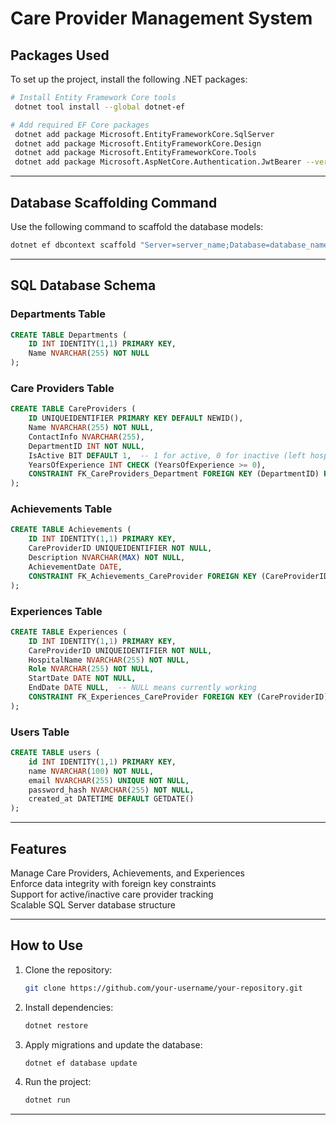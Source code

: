#  Care Provider Management System

## Packages Used

To set up the project, install the following .NET packages:

```sh
# Install Entity Framework Core tools
 dotnet tool install --global dotnet-ef

# Add required EF Core packages
 dotnet add package Microsoft.EntityFrameworkCore.SqlServer
 dotnet add package Microsoft.EntityFrameworkCore.Design
 dotnet add package Microsoft.EntityFrameworkCore.Tools
 dotnet add package Microsoft.AspNetCore.Authentication.JwtBearer --version 8.0.5
```

---

##  Database Scaffolding Command

Use the following command to scaffold the database models:

```sh
dotnet ef dbcontext scaffold "Server=server_name;Database=database_name;User Id=user_id;Password=password;TrustServerCertificate=True;" Microsoft.EntityFrameworkCore.SqlServer -o Models
```

---

##  SQL Database Schema

###  Departments Table

```sql
CREATE TABLE Departments (
    ID INT IDENTITY(1,1) PRIMARY KEY,
    Name NVARCHAR(255) NOT NULL
);
```

###  Care Providers Table

```sql
CREATE TABLE CareProviders (
    ID UNIQUEIDENTIFIER PRIMARY KEY DEFAULT NEWID(),
    Name NVARCHAR(255) NOT NULL,
    ContactInfo NVARCHAR(255),
    DepartmentID INT NOT NULL,
    IsActive BIT DEFAULT 1,  -- 1 for active, 0 for inactive (left hospital)
    YearsOfExperience INT CHECK (YearsOfExperience >= 0),
    CONSTRAINT FK_CareProviders_Department FOREIGN KEY (DepartmentID) REFERENCES Departments(ID) ON DELETE CASCADE
);
```

###  Achievements Table

```sql
CREATE TABLE Achievements (
    ID INT IDENTITY(1,1) PRIMARY KEY,
    CareProviderID UNIQUEIDENTIFIER NOT NULL,
    Description NVARCHAR(MAX) NOT NULL,
    AchievementDate DATE,
    CONSTRAINT FK_Achievements_CareProvider FOREIGN KEY (CareProviderID) REFERENCES CareProviders(ID) ON DELETE CASCADE
);
```

###  Experiences Table

```sql
CREATE TABLE Experiences (
    ID INT IDENTITY(1,1) PRIMARY KEY,
    CareProviderID UNIQUEIDENTIFIER NOT NULL,
    HospitalName NVARCHAR(255) NOT NULL,
    Role NVARCHAR(255) NOT NULL,
    StartDate DATE NOT NULL,
    EndDate DATE NULL,  -- NULL means currently working
    CONSTRAINT FK_Experiences_CareProvider FOREIGN KEY (CareProviderID) REFERENCES CareProviders(ID) ON DELETE CASCADE
);
```

###  Users Table

```sql
CREATE TABLE users (
    id INT IDENTITY(1,1) PRIMARY KEY,
    name NVARCHAR(100) NOT NULL,
    email NVARCHAR(255) UNIQUE NOT NULL,
    password_hash NVARCHAR(255) NOT NULL,
    created_at DATETIME DEFAULT GETDATE()
);
```

---

##  Features

 Manage Care Providers, Achievements, and Experiences  
 Enforce data integrity with foreign key constraints  
 Support for active/inactive care provider tracking  
 Scalable SQL Server database structure  

---

##  How to Use

1. Clone the repository:
   ```sh
   git clone https://github.com/your-username/your-repository.git
   ```
2. Install dependencies:
   ```sh
   dotnet restore
   ```
3. Apply migrations and update the database:
   ```sh
   dotnet ef database update
   ```
4. Run the project:
   ```sh
   dotnet run
   ```

---


